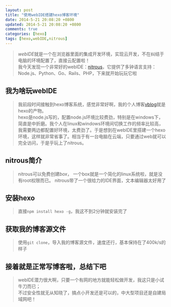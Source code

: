 ```yaml
---
layout: post
title: "使用webIDE搭建hexo博客环境"
date: 2014-5-21 20:08:20 +0800
updated: 2014-5-21 20:08:20 +0800
comments: true
categories: [hexo]
tags: [hexo,webIDE,nitrous]
---
```

> *webIDE*就是一个在浏览器里面的集成开发环境，实现云开发，不在纠结于电脑的环境配置了，直接云配置啦！  
> 我今天发现一个非常好的webIDE：[nitrous](https://www.nitrous.io)，它提供了多钟语言支持：Node.js、Python、Go、Rails、PHP，下来就开始玩玩它啦

## 我为啥玩webIDE
> 我前段时间接触到hexo博客系统，感觉非常好啊，我的个人博客[vblog](http://vblog.vell001.ml)就是hexo的产物。  
> hexo是node.js写的，配置node.js环境比较费劲，特别是在windows下，简直是中折磨。我个人在linux和windows环境间切换工作的频率比较高，我需要两边都配置好环境，太费劲了。于是想到在webIDE里搭建一个hexo环境，这样就非常省事了。相当于有一台电脑在云端，只要通过web就可以完全访问，于是乎玩上了nitrous。  

## nitrous简介
> nitrous可以免费创建*box*， 一个box就是一个简化的linux系统啦，就是没有root权限而已。 
> nitrous带了一个很给力的IDE界面，文本编辑器太好用了

## 安装hexo
> 直接`npm install hexo -g`，我这不到2分钟就安装完了

## 获取我的博客源文件
> 使用`git clone`，导入我的博客源文件，速度还行，基本保持在了400k/s的样子

## 接着就是正常写博客啦，总结下吧
> webIDE潜力很大啊，只要一个有网的地方就能轻松做开发，我这只是小试牛刀而已；  
> 不过安全性就无从知晓了，搞点小开发还是可以的，中大型项目还是自建局域网吧！
